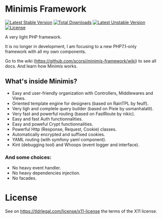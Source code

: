 # Minimis Framework

[![Latest Stable Version](https://poser.pugx.org/scorsi/minimis/v/stable)](https://packagist.org/packages/scorsi/minimis)
[![Total Downloads](https://poser.pugx.org/scorsi/minimis/downloads)](https://packagist.org/packages/scorsi/minimis)
[![Latest Unstable Version](https://poser.pugx.org/scorsi/minimis/v/unstable)](https://packagist.org/packages/scorsi/minimis)
[![License](https://poser.pugx.org/scorsi/minimis/license)](https://packagist.org/packages/scorsi/minimis)

A very light PHP framework.

It is no longer in development, I am focusing to a new PHP7.1-only framework with all my own components.

Go to the wiki (https://github.com/scorsi/minimis-framework/wiki) to see all docs. And learn how Minimis works.

## What's inside Minimis?
- Easy and user-friendly organization with Controllers, Middlewares and Views.
- Oriented template engine for designers (based on RainTPL by feulf).
- Very ligh and complete query builder (based on Pixie by usmanhalalit).
- Very fast and powerful routing (based on FastRoute by nikic).
- Easy and fast Auth functionnalities.
- Easy and poweful Crypt functionnalities.
- Powerful Http (Response, Request, Cookie) classes.
- Automatically encrypted and suffixed cookies.
- YAML routing (with symfony yaml component).
- Kint (debugging tool) and Whoops (event logger and interface).

### And some choices:
- No heavy event handler.
- No heavy dependencies injection.
- No facades.

# License

See on https://tldrlegal.com/license/x11-license the terms of the X11 license.
